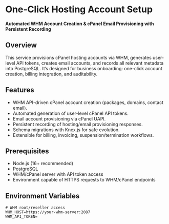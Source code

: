 # One-Click Hosting Account Setup
**Automated WHM Account Creation & cPanel Email Provisioning with Persistent Recording**

## Overview
This service provisions cPanel hosting accounts via WHM, generates user-level API tokens, creates email accounts, and records all relevant metadata into PostgreSQL. It’s designed for business onboarding: one-click account creation, billing integration, and auditability.

## Features
- WHM API-driven cPanel account creation (packages, domains, contact email).  
- Automated generation of user-level cPanel API tokens.  
- Email account provisioning via cPanel UAPI.  
- Persistent recording of hosting/email provisioning responses.  
- Schema migrations with Knex.js for safe evolution.  
- Extensible for billing, invoicing, suspension/termination workflows.

## Prerequisites
- Node.js (16+ recommended)  
- PostgreSQL  
- WHM/cPanel server with API token access  
- Environment capable of HTTPS requests to WHM/cPanel endpoints  

## Environment Variables

```env
# WHM root/reseller access
WHM_HOST=https://your-whm-server:2087
WHM_API_TOKEN=
